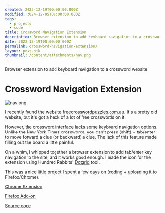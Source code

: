 ```yaml
---
created: 2022-12-19T00:00:00.000Z
modified: 2024-12-05T00:00:00.000Z
tags:
  - projects
  - code
title: Crossword Navigation Extension
description: Browser extension to add keyboard navigation to a crossword website
date: 2022-12-19T00:00:00.000Z
permalink: crossword-navigation-extension/
layout: post.njk
thumbnail: /content/attachments/nav.png
---
```


Browser extension to add keyboard navigation to a crossword website

# Crossword Navigation Extension

![nav.png](/content/attachments/nav.png)

I recently found the website [freecrosswordpuzzles.com.au](https://freecrosswordpuzzles.com.au/). It's a pretty old website, but it's got a heck of a lot of free crosswords on it.

However, the crossword interface lacks some keyboard navigation options. Unlike the New York Times crosswords, you can't press (shift) + tab/enter to move forward a clue (or backward) a clue. The lack of this feature made filling out the board a little painful.

On a whim, I whipped together a browser extension to add tab/enter key navigation to the site, and it works good enough. I made the icon for the extension using Hundred Rabbits' [Dotgrid](https://100r.co/site/dotgrid.html) tool.

This was a nice little project I spent a few days on (coding + uploading it to Firefox/Chrome).

[Chrome Extension](https://chrome.google.com/webstore/detail/crossword-clue-navigation/egloaicccbjngacnkenbejcngjkddjma)

[Firefox Add-on](https://addons.mozilla.org/en-US/firefox/addon/fcp-clue-hotkeys/)

[Source code](https://github.com/k-xvin/FreeCrosswordPuzzles-Navigation-Extension)
